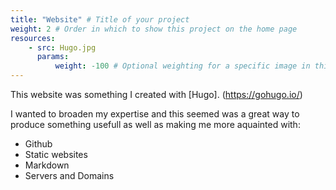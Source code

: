 ```yaml
---
title: "Website" # Title of your project
weight: 2 # Order in which to show this project on the home page
resources:
    - src: Hugo.jpg
      params:
          weight: -100 # Optional weighting for a specific image in this project folder
---
```

This website was something I created with [Hugo]. (https://gohugo.io/)

I wanted to broaden my expertise and this seemed was a great way to produce something usefull as well as making me more aquainted with:
* Github
* Static websites
* Markdown
* Servers and Domains